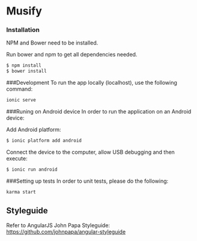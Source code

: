 # Musify

### Installation
NPM and Bower need to be installed.

Run bower and npm to get all dependencies needed.
```sh
$ npm install
$ bower install
``` 

###Development
To run the app locally (localhost), use the following command: 
```sh
ionic serve
```

###Runing on Android device
In order to run the application on an Android device:

Add Android platform:
```sh
$ ionic platform add android
```

Connect the device to the computer, allow USB debugging and then execute:
```sh
$ ionic run android
```

###Setting up tests
In order to unit tests, please do the following:
```sh
karma start
```

## Styleguide

Refer to AngularJS John Papa Styleguide: https://github.com/johnpapa/angular-styleguide
